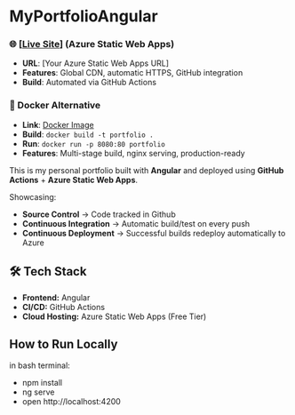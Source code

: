 # MyPortfolioAngular
### 🌐 [[Live Site](https://happy-grass-0838a111e.1.azurestaticapps.net/)] (Azure Static Web Apps)
- **URL**: [Your Azure Static Web Apps URL]
- **Features**: Global CDN, automatic HTTPS, GitHub integration
- **Build**: Automated via GitHub Actions

### 🐳 Docker Alternative
- **Link**: [Docker Image](https://hub.docker.com/r/chickenchunk/portfolio-app)
- **Build**: `docker build -t portfolio .`
- **Run**: `docker run -p 8080:80 portfolio`
- **Features**: Multi-stage build, nginx serving, production-ready

This is my personal portfolio built with **Angular** and deployed using **GitHub Actions** + **Azure Static Web Apps**.

Showcasing:
- **Source Control** -> Code tracked in Github
- **Continuous Integration** -> Automatic build/test on every push
- **Continuous Deployment** -> Successful builds redeploy automatically to Azure

## 🛠 Tech Stack
- **Frontend:** Angular  
- **CI/CD:** GitHub Actions  
- **Cloud Hosting:** Azure Static Web Apps (Free Tier)  

## How to Run Locally
in bash terminal:
- npm install
- ng serve
- open http://localhost:4200
